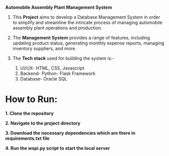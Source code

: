 **Automobile Assembly Plant Management System**

1. This **Project** aims to develop a Database Management System in order to simplify and streamline the intricate process of managing
automobile assembly plant operations and production.

2. The **Management System** provides a range of features, including updating product status, generating monthly
 expense reports, managing inventory suppliers, and more.

3. The **Tech stack** used for building the system is:-

    1. UI/UX- HTML, CSS, Javascript
    2. Backend- Python- Flask Framework
    3. Database- Oracle SQL
  
# How to Run:

**1. Clone the repository**

**2. Navigate to the project directory**
   
**3. Download the necessary dependencies which are there in requirements.txt file**

**4. Run the wspi.py script to start the local server**
